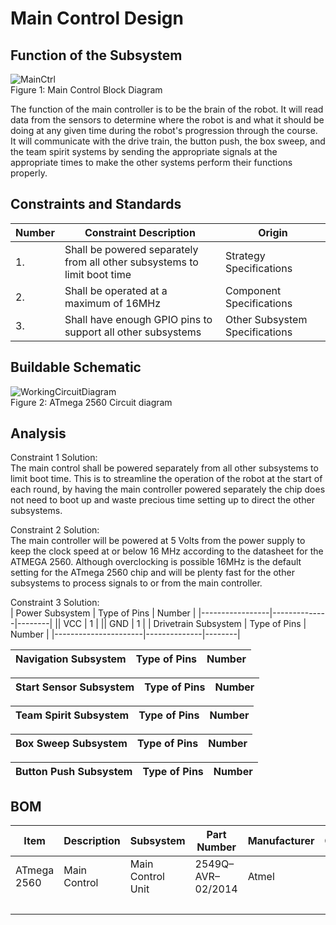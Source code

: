 # Main Control Design

## Function of the Subsystem
![MainCtrl](https://github.com/cebttu/CapstoneTeam1/assets/100803345/b6630717-3855-4901-84fc-6557652b8195) <br>
Figure 1: Main Control Block Diagram

The function of the main controller is to be the brain of the robot. It will read data from the sensors to determine where the robot is and what it should be doing at any given time during the robot's progression through the course. It will communicate with the drive train, the button push, the box sweep, and the team spirit systems by sending the appropriate signals at the appropriate times to make the other systems perform their functions properly.

## Constraints and Standards

| Number | Constraint Description | Origin |
|--------|------------------------|--------|
| 1. | Shall be powered separately from all other subsystems to limit boot time | Strategy Specifications |
| 2. | Shall be operated at a maximum of 16MHz | Component Specifications |
| 3. | Shall have enough GPIO pins to support all other subsystems | Other Subsystem Specifications |

## Buildable Schematic
![WorkingCircuitDiagram](https://github.com/cebttu/CapstoneTeam1/assets/100803345/2fbc8957-5ec6-4fab-8fdf-ab92ff29c93c) <br>
Figure 2: ATmega 2560 Circuit diagram


## Analysis

Constraint 1 Solution:
<br>
The main control shall be powered separately from all other subsystems to limit boot time. This is to streamline the operation of the robot at the start of each round, by having the main controller powered separately the chip does not need to boot up and waste precious time setting up to direct the other subsystems. 

Constraint 2 Solution:
<br>
The main controller will be powered at 5 Volts from the power supply to keep the clock speed at or below 16 MHz according to the datasheet for the ATMEGA 2560. Although overclocking is possible 16MHz is the default setting for the ATmega 2560 chip and will be plenty fast for the other subsystems to process signals to or from the main controller. 

Constraint 3 Solution:
<br>
| Power Subsystem | Type of Pins | Number |
|-----------------|--------------|--------|
|| VCC | 1 |
|| GND | 1 |
| Drivetrain Subsystem | Type of Pins | Number |
|----------------------|--------------|--------|

| Navigation Subsystem | Type of Pins | Number |
|----------------------|--------------|--------|

| Start Sensor Subsystem | Type of Pins | Number |
|------------------------|--------------|--------|

| Team Spirit Subsystem | Type of Pins | Number |
|-----------------------|--------------|--------|

| Box Sweep Subsystem | Type of Pins | Number |
|---------------------|--------------|--------|

| Button Push Subsystem | Type of Pins | Number |
|-----------------------|--------------|--------|


## BOM

| Item | Description | Subsystem | Part Number | Manufacturer | Quantity | Price | Total Price |
|------|-------------|-----------|-------------|--------------|----------|-------|-------------|
| ATmega 2560 | Main Control | Main Control Unit | 2549Q–AVR–02/2014 | Atmel | 1 | Recycled | Recycled |
| | | | | | | | 0.00 |
